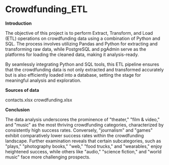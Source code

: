# Crowdfunding_ETL

**Introduction**

The objective of this project is to perform Extract, Transform, and Load (ETL) operations on crowdfunding data using a combination of Python and SQL. The process involves utilizing Pandas and Python for extracting and transforming raw data, while PostgreSQL and pgAdmin serve as the platforms for loading the cleaned data, making it analysis-ready.

By seamlessly integrating Python and SQL tools, this ETL pipeline ensures that the crowdfunding data is not only extracted and transformed accurately but is also efficiently loaded into a database, setting the stage for meaningful analysis and exploration.

**Sources of data**

contacts.xlsx
crowdfunding.xlsx

**Conclusion**

The data analysis underscores the prominence of "theater," "film & video," and "music" as the most thriving crowdfunding categories, characterized by consistently high success rates. Conversely, "journalism" and "games" exhibit comparatively lower success rates within the crowdfunding landscape. Further examination reveals that certain subcategories, such as "plays," "photography books," "web," "food trucks," and "wearables," enjoy heightened success, while others like "audio," "science fiction," and "world music" face more challenging prospects.
